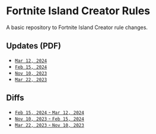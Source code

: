 # Fortnite Island Creator Rules

A basic repository to Fortnite Island Creator rule changes.

## Updates (PDF)

- [`Mar 12, 2024`](https://github.com/kbfngg/fn-island-creator-rules/blob/main/pdf/mar_12_2024.pdf)
- [`Feb 15, 2024`]()
- [`Nov 10, 2023`]()
- [`Mar 22, 2023`]()

## Diffs

- [`Feb 15, 2024` - `Mar 12, 2024`](https://github.com/kbfngg/fn-island-creator-rules/commit/0dd079ebd07617307ee2bfb93a910f7499edadf0)
- [`Nov 10, 2023` - `Feb 15, 2024`](https://github.com/kbfngg/fn-island-creator-rules/commit/07b92fedc3d6ff41d44dcf025755f93631ef0f66)
- [`Mar 22, 2023` - `Nov 10, 2023`](https://github.com/kbfngg/fn-island-creator-rules/commit/de12400b0d70dc931827ef662129c8015777c489)
